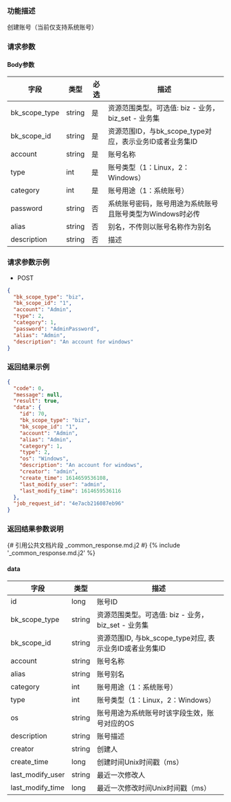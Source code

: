 ### 功能描述

创建账号（当前仅支持系统账号）

### 请求参数

#### Body参数

| 字段            | 类型     | 必选 | 描述                                    |
|---------------|--------|----|---------------------------------------|
| bk_scope_type | string | 是  | 资源范围类型。可选值: biz - 业务，biz_set - 业务集    |
| bk_scope_id   | string | 是  | 资源范围ID，与bk_scope_type对应，表示业务ID或者业务集ID |
| account       | string | 是  | 账号名称                                  |
| type          | int    | 是  | 账号类型（1：Linux，2：Windows）               |
| category      | int    | 是  | 账号用途（1：系统账号）                          |
| password      | string | 否  | 系统账号密码，账号用途为系统账号且账号类型为Windows时必传      |
| alias         | string | 否  | 别名，不传则以账号名称作为别名                       |
| description   | string | 否  | 描述                                    |

### 请求参数示例

- POST

```json
{
  "bk_scope_type": "biz",
  "bk_scope_id": "1",
  "account": "Admin",
  "type": 2,
  "category": 1,
  "password": "AdminPassword",
  "alias": "Admin",
  "description": "An account for windows"
}
```

### 返回结果示例

```json
{
  "code": 0,
  "message": null,
  "result": true,
  "data": {
    "id": 70,
    "bk_scope_type": "biz",
    "bk_scope_id": "1",
    "account": "Admin",
    "alias": "Admin",
    "category": 1,
    "type": 2,
    "os": "Windows",
    "description": "An account for windows",
    "creator": "admin",
    "create_time": 1614659536108,
    "last_modify_user": "admin",
    "last_modify_time": 1614659536116
  },
  "job_request_id": "4e7acb216087eb96"
}
```

### 返回结果参数说明

{# 引用公共文档片段 _common_response.md.j2 #}
{% include '_common_response.md.j2' %}

#### data

| 字段               | 类型     | 描述                                      |
|------------------|--------|-----------------------------------------|
| id               | long   | 账号ID                                    |
| bk_scope_type    | string | 资源范围类型。可选值: biz - 业务，biz_set - 业务集      |
| bk_scope_id      | string | 资源范围ID, 与bk_scope_type对应, 表示业务ID或者业务集ID |
| account          | string | 账号名称                                    |
| alias            | string | 账号别名                                    |
| category         | int    | 账号用途（1：系统账号）                            |
| type             | int    | 账号类型（1：Linux，2：Windows）                 |
| os               | string | 账号用途为系统账号时该字段生效，账号对应的OS                 |
| description      | string | 账号描述                                    |
| creator          | string | 创建人                                     |
| create_time      | long   | 创建时间Unix时间戳（ms）                         |
| last_modify_user | string | 最近一次修改人                                 |
| last_modify_time | long   | 最近一次修改时间Unix时间戳（ms）                     |
